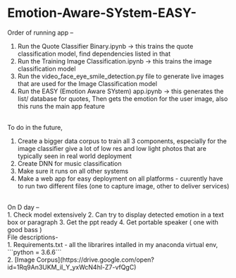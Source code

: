 # Emotion-Aware-SYstem-EASY-

Order of running app –<br>
1.	Run the Quote Classifier Binary.ipynb -> this trains the quote classification model, find dependencies listed in that
2.  Run the Training Image Classification.ipynb -> this trains the image classification model 
2.	Run the video_face_eye_smile_detection.py file to generate live images that are used for the Image Classification model
3.	Run the EASY (Emotion Aware SYstem) app.ipynb -> this generates the list/ database for quotes, Then gets the emotion for the user image, also this runs the main app feature
<br>
To do in the future,<br>

1. Create a bigger data corpus to train all 3 components, especially for the image classifier give a lot of low res and low light photos that are typically seen in real world deployment
2. Create DNN for music classification
3. Make sure it runs on all other systems
4. Make a web app for easy deployment on all platforms - cuurently have to run two different files (one to capture image, other to deliver services)
<br>
On D day –<br>
1.	Check model extensively 
2.	Can try to display detected emotion in a text box or paragraph
3.	Get the ppt ready
4.	Get portable speaker ( one with good bass )
<br>
File descriptions-<br>
1. Requirements.txt - all the librarires intalled in my anaconda virtual env, ```python = 3.6.6```<br>
2. [Image Corpus](https://drive.google.com/open?id=1Rq9An3UKM_iI_Y_yxWcN4hl-Z7-vfQgC)<br>
